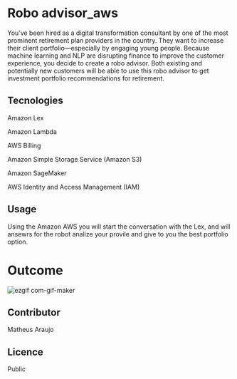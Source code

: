 # Robo advisor_aws
You’ve been hired as a digital transformation consultant by one of the most prominent retirement plan providers in the country. They want to increase their client portfolio—especially by engaging young people. Because machine learning and NLP are disrupting finance to improve the customer experience, you decide to create a robo advisor. Both existing and potentially new customers will be able to use this robo advisor to get investment portfolio recommendations for retirement.

## Tecnologies

Amazon Lex

Amazon Lambda

AWS Billing

Amazon Simple Storage Service (Amazon S3)

Amazon SageMaker

AWS Identity and Access Management (IAM)

## Usage
Using the Amazon AWS you will start the conversation with the Lex, and will ansewrs for the robot analize your provile and give to you the best portfolio option.

# Outcome
![ezgif com-gif-maker](https://user-images.githubusercontent.com/75823252/115163621-f607ac00-a05e-11eb-8b2d-b45963534106.gif)

## Contributor

Matheus Araujo

## Licence

Public
